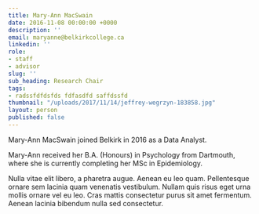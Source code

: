 ```yaml
---
title: Mary-Ann MacSwain
date: 2016-11-08 00:00:00 +0000
description: ''
email: maryanne@belkirkcollege.ca
linkedin: ''
role:
- staff
- advisor
slug: ''
sub_heading: Research Chair
tags:
- radssfdfdsfds fdfasdfd saffdssfd
thumbnail: "/uploads/2017/11/14/jeffrey-wegrzyn-183858.jpg"
layout: person
published: false
---
```


Mary-Ann MacSwain joined Belkirk in 2016 as a Data Analyst.

Mary-Ann received her B.A. (Honours) in Psychology from Dartmouth, where she is currently completing her MSc in Epidemiology.

Nulla vitae elit libero, a pharetra augue. Aenean eu leo quam. Pellentesque ornare sem lacinia quam venenatis vestibulum. Nullam quis risus eget urna mollis ornare vel eu leo. Cras mattis consectetur purus sit amet fermentum. Aenean lacinia bibendum nulla sed consectetur.
